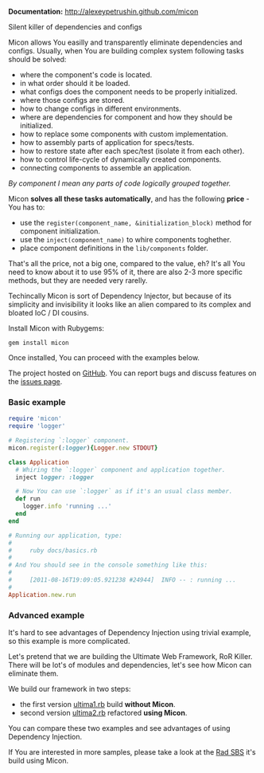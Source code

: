 **Documentation:** http://alexeypetrushin.github.com/micon

Silent killer of dependencies and configs

Micon allows You easilly and transparently eliminate dependencies and configs. Usually, when You are building complex system following tasks should be solved:

- where the component's code is located.
- in what order should it be loaded.
- what configs does the component needs to be properly initialized.
- where those configs are stored.
- how to change configs in different environments.
- where are dependencies for component and how they should be initialized.
- how to replace some components with custom implementation.
- how to assembly parts of application for specs/tests.
- how to restore state after each spec/test (isolate it from each other).
- how to control life-cycle of dynamically created components.
- connecting components to assemble an application.

*By component I mean any parts of code logically grouped together.*

Micon **solves all these tasks automatically**, and has the following **price** - You has to:

- use the `register(component_name, &initialization_block)` method for component initialization.
- use the `inject(component_name)` to whire components toghether.
- place component definitions in the `lib/components` folder.

That's all the price, not a big one, compared to the value, eh? It's all You need to know about it to use 95% of it, there are also 2-3 more specific methods, but they are needed very rarelly.

Techincally Micon is sort of Dependency Injector, but because of its simplicity and invisibility it looks like an alien compared to its complex and bloated IoC / DI cousins.

Install Micon with Rubygems:

    gem install micon

Once installed, You can proceed with the examples below.

The project hosted on [GitHub][project]. You can report bugs and discuss features on the [issues page][issues].

### Basic example

``` ruby
require 'micon'
require 'logger'

# Registering `:logger` component.
micon.register(:logger){Logger.new STDOUT}

class Application
  # Whiring the `:logger` component and application together.
  inject logger: :logger

  # Now You can use `:logger` as if it's an usual class member.
  def run
    logger.info 'running ...'
  end
end

# Running our application, type:
#
#     ruby docs/basics.rb
#
# And You should see in the console something like this:
#
#     [2011-08-16T19:09:05.921238 #24944]  INFO -- : running ...
#
Application.new.run
```

### Advanced example

It's hard to see advantages of Dependency Injection using trivial example, so this example is
more complicated.

Let's pretend that we are building the Ultimate Web Framework, RoR Killer. There will be lot's
of modules and dependencies, let's see how Micon can eliminate them.

We build our framework in two steps:

- the first version [ultima1.rb][ultima1] build **without Micon**.
- second version [ultima2.rb][ultima2] refactored **using Micon**.

You can compare these two examples and see advantages of using Dependency Injection.

If You are interested in more samples, please take a look at the [Rad SBS][rad_sbs] it's build using Micon.

[ultima1]: http://alexeypetrushin.github.com/micon/ultima1.html
[ultima2]: http://alexeypetrushin.github.com/micon/ultima3.html

[project]: https://github.com/alexeypetrushin/micon
[issues]:  https://github.com/alexeypetrushin/micon/issues
[rad_sbs]: http://sbs.4ire.net
